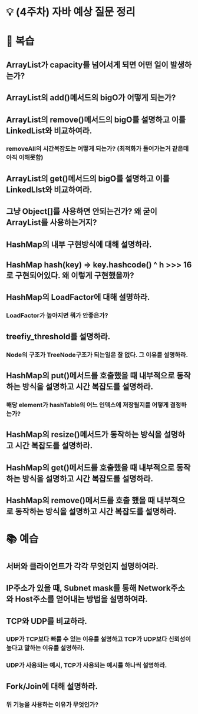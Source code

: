 # 💡 (4주차) 자바 예상 질문 정리

# 📜 복습

## ArrayList가 capacity를 넘어서게 되면 어떤 일이 발생하는가?

## ArrayList의 add()메서드의 bigO가 어떻게 되는가?

## ArrayList의 remove()메서드의 bigO를 설명하고 이를 LinkedList와 비교하여라.

### removeAll의 시간복잡도는 어떻게 되는가? (최적화가 들어가는거 같은데 아직 이해못함)

## ArrayList의 get()메서드의 bigO를 설명하고 이를 LinkedLIst와 비교하여라.

## 그냥 Object[]를 사용하면 안되는건가? 왜 굳이 ArrayList를 사용하는거지?

## HashMap의 내부 구현방식에 대해 설명하라.

## HashMap hash(key) => key.hashcode() ^ h >>> 16로 구현되어있다. 왜 이렇게 구현했을까?

## HashMap의 LoadFactor에 대해 설명하라.

### LoadFactor가 높아지면 뭐가 안좋은가?

## treefiy_threshold를 설명하라.

### Node의 구조가 TreeNode구조가 되는일은 잘 없다. 그 이유를 설명하라.

## HashMap의 put()메서드를 호출했을 때 내부적으로 동작하는 방식을 설명하고 시간 복잡도를 설명하라.

### 해당 element가 hashTable의 어느 인덱스에 저장될지를 어떻게 결정하는가?

## HashMap의 resize()메서드가 동작하는 방식을 설명하고 시간 복잡도를 설명하라.

## HashMap의 get()메서드를 호출했을 때 내부적으로 동작하는 방식을 설명하고 시간 복잡도를 설명하라.

## HashMap의 remove()메서드를 호출 했을 때 내부적으로 동작하는 방식을 설명하고 시간 복잡도를 설명하라.

# 📚 예습
## 서버와 클라이언트가 각각 무엇인지 설명하여라.

## IP주소가 있을 때, Subnet mask를 통해 Network주소와 Host주소를 얻어내는 방법을 설명하여라.

## TCP와 UDP를 비교하라.

### UDP가 TCP보다 빠를 수 있는 이유를 설명하고 TCP가 UDP보다 신뢰성이 높다고 말하는 이유를 설명하라.

### UDP가 사용되는 예시, TCP가 사용되는 예시를 하나씩 설명하라.

## Fork/Join에 대해 설명하라.

### 위 기능을 사용하는 이유가 무엇인가?


